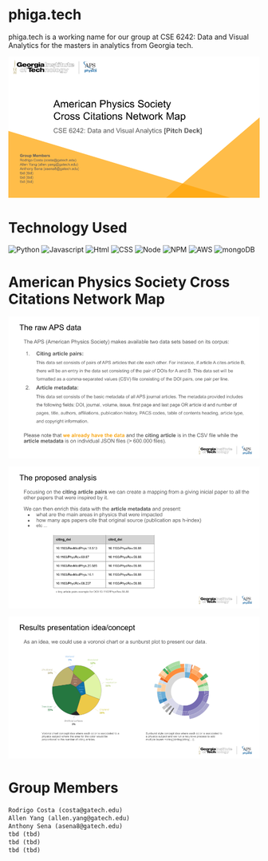 # phiga.tech
phiga.tech is a working name for our group at CSE 6242: Data and Visual Analytics for the masters in analytics from Georgia tech.

<p align="center">
<img src="./img/presentation/page0.png" />
</p>

# Technology Used
![Python](https://img.shields.io/badge/Phyton-code-blue.svg)
![Javascript](https://img.shields.io/badge/Javascript-code-blue.svg)
![Html](https://img.shields.io/badge/HTML-language-blue.svg)
![CSS](https://img.shields.io/badge/CSS-language-blue.svg)
![Node](https://img.shields.io/badge/Node.js-server-red.svg)
![NPM](https://img.shields.io/badge/npm-package%20manager-red.svg)
![AWS](https://img.shields.io/badge/AWS-host-green.svg)
![mongoDB](https://img.shields.io/badge/mongoDB-database-yellow.svg)

# American Physics Society Cross Citations Network Map

<p align="center">
<img src="./img/presentation/page1.png" />
</p>

<p align="center">
<img src="./img/presentation/page2.png" />
</p>

<p align="center">
<img src="./img/presentation/page3.png" />
</p>


# Group Members
    Rodrigo Costa (costa@gatech.edu)
    Allen Yang (allen.yang@gatech.edu)
    Anthony Sena (asena8@gatech.edu)
    tbd (tbd)
    tbd (tbd)
    tbd (tbd)

